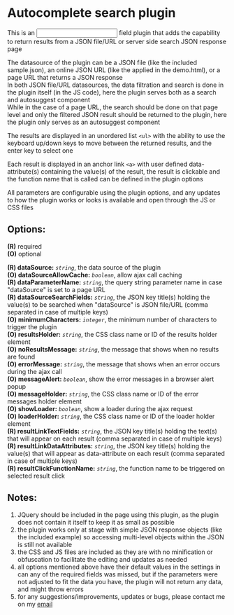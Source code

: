 # Autocomplete search plugin
This is an <input> field plugin that adds the capability to return results from a JSON file/URL or server side search JSON response page

The datasource of the plugin can be a JSON file (like the included sample.json), an online JSON URL (like the applied in the demo.html), or a page URL that returns a JSON response  
In both JSON file/URL datasources, the data filtration and search is done in the plugin itself (in the JS code), here the plugin serves both as a search and autosuggest component  
While in the case of a page URL, the search should be done on that page level and only the filtered JSON result should be returned to the plugin, here the plugin only serves as an autosuggest component

The results are displayed in an unordered list `<ul>` with the ability to use the keyboard up/down keys to move between the returned results, and the enter key to select one

Each result is displayed in an anchor link `<a>` with user defined data-attribute(s) containing the value(s) of the result, the result is clickable and the function name that is called can be defined in the plugin options  
  
All parameters are configurable using the plugin options, and any updates to how the plugin works or looks is available and open through the JS or CSS files
  
  
Options:
---------
**(R)** required  
**(O)** optional  
  
**(R) dataSource:** *`string`*, the data source of the plugin  
**(O) dataSourceAllowCache:** *`boolean`*, allow ajax call caching  
**(R) dataParameterName:** *`string`*, the query string parameter name in case "dataSource" is set to a page URL  
**(R) dataSourceSearchFields:** *`string`*, the JSON key title(s) holding the value(s) to be searched when "dataSource" is JSON file/URL (comma separated in case of multiple keys)  
**(O) minimumCharacters:** *`integer`*, the minimum number of characters to trigger the plugin  
**(O) resultsHolder:** *`string`*, the CSS class name or ID of the results holder element  
**(O) noResultsMessage:** *`string`*, the message that shows when no results are found  
**(O) errorMessage:** *`string`*, the message that shows when an error occurs during the ajax call  
**(O) messageAlert:** *`boolean`*, show the error messages in a browser alert popup  
**(O) messageHolder:** *`string`*, the CSS class name or ID of the error messages holder element  
**(O) showLoader:** *`boolean`*, show a loader during the ajax request  
**(O) loaderHolder:** *`string`*, the CSS class name or ID of the loader holder element  
**(R) resultLinkTextFields:** *`string`*, the JSON key title(s) holding the text(s) that will appear on each result (comma separated in case of multiple keys)  
**(R) resultLinkDataAttributes:** *`string`*, the JSON key title(s) holding the value(s) that will appear as data-attribute on each result (comma separated in case of multiple keys)  
**(R) resultClickFunctionName:** *`string`*, the function name to be triggered on selected result click
  
  
Notes:
-------
1. JQuery should be included in the page using this plugin, as the plugin does not contain it itself to keep it as small as possible
2. the plugin works only at stage with simple JSON response objects (like the included example) so accessing multi-level objects within the JSON is still not available
3. the CSS and JS files are included as they are with no minification or obfuscation to facilitate the editing and updates as needed
4. all options mentioned above have their default values in the settings in can any of the required fields was missed, but if the parameters were not adjusted to fit the data you have, the plugin will not return any data, and might throw errors
5. for any suggestions/improvements, updates or bugs, please contact me on my [email](mailto:hisham.tj@gmail.com "Email")
